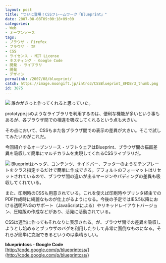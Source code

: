 ```yaml
---
layout: post
title: "ついに登場！CSSフレームワーク「Blueprint」"
date: 2007-08-08T09:00:18+09:00
categories:
- Web
- オープンソース
tags: 
- ブラウザ - Firefox
- ブラウザ - IE
- CSS
- ライセンス - MIT License
- ホスティング - Google Code
- 開発 - ライブラリ
- 開発
- デザイン
permalink: /2007/08/blueprint/
catch: https://image.moongift.jp/intro3/CSSBlueprint_8FDB/3_thumb.png
id: 3875
---
```

[![](https://image.moongift.jp/intro3/CSSBlueprint_8FDB/2_thumb1.png)](https://image.moongift.jp/intro3/CSSBlueprint_8FDB/23.png) 誰かがきっと作ってくれると思っていた。   
  
prototype.jsのようなライブラリを利用するのは、便利な機能が多いという事もあるが、各ブラウザ間での相違を吸収してくれるという点も大きい。   
  
その点において、CSSもまた各ブラウザ間での表示の差異が大きい。そこで試してみたいのがこれだ。   
  
今回紹介するオープンソース・ソフトウェアはBlueprint、ブラウザ間の描画差異を吸収して簡単にマルチカラムを実現してくれるCSSライブラリだ。   
  
<!--more-->  
  
[![](https://image.moongift.jp/intro3/CSSBlueprint_8FDB/3_thumb.png)](https://image.moongift.jp/intro3/CSSBlueprint_8FDB/32.png) Blueprintはヘッダ、コンテンツ、サイドバー、フッターのようなテンプレートをクラス指定するだけで簡単に作成できる。デフォルトのフォーマットはリセットされているので、ブラウザ間の違いが出るマージンやパディングの差異も吸収してくれている。   
  
また、印刷時のCSSも用意されている。これを使えば印刷時やプリンタ経由でのPDF作成時に綺麗なものが仕上がるようになる。今後の予定ではIE5.5以降における透明PNGのサポート（JavaScriptによる）やリキッドレイアウトバージョン、圧縮版の作成などがあり、活発に活動されている。   
  
CSSは適当に作ってもそれなりに表示される。が、ブラウザ間での差異を吸収しようとし始めるとブラウザのバグを利用したりして非常に面倒なものになる。それらが簡単に克服できるというのは素晴らしい。   
  
**blueprintcss - Google Code**  
[http://code.google.com/p/blueprintcss/](http://code.google.com/p/blueprintcss/)